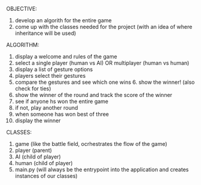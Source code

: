 OBJECTIVE:

1. develop an algorith for the entire game
2. come up with the classes needed for the project (with an idea of where inheritance will be used)

ALGORITHM:

1. display a welcome and rules of the game
2. select a single player (human vs AI) OR multiplayer (human vs human)
3. display a list of gesture options
4. players select their gestures
5. compare the gestures and see which one wins 6. show the winner! (also check for ties)
6. show the winner of the round and track the score of the winner
7. see if anyone hs won the entire game
8. if not, play another round
9. when someone has won best of three
10. display the winner

CLASSES:

1. game (like the battle field, ocrhestrates the flow of the game)
2. player (parent)
3. AI (child of player)
4. human (child of player)
5. main.py (will always be the entrypoint into the application and creates instances of our classes)

